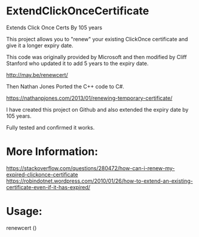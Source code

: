 # ExtendClickOnceCertificate

Extends Click Once Certs By 105 years

This project allows you to "renew" your existing ClickOnce certificate and give it a longer expiry date.

This code was originally provided by Microsoft and then modified by Cliff Stanford who updated it to add 5 years to the expiry date.

http://may.be/renewcert/

Then Nathan Jones Ported the C++ code to C#.

https://nathanpjones.com/2013/01/renewing-temporary-certificate/

I have created this project on Github and also extended the expiry date by 105 years. 

Fully tested and confirmed it works.

# More Information:

https://stackoverflow.com/questions/280472/how-can-i-renew-my-expired-clickonce-certificate
https://robindotnet.wordpress.com/2010/01/26/how-to-extend-an-existing-certificate-even-if-it-has-expired/

# Usage:

renewcert <PFX File> <new cert filename> <new cert friendly name> (<password>)




